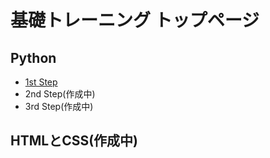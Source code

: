 # 基礎トレーニング トップページ

## Python
- [1st Step](https://learning-programing-at-uec.github.io/basic_training/python_first_step)
- 2nd Step(作成中)
- 3rd Step(作成中)

## HTMLとCSS(作成中)
